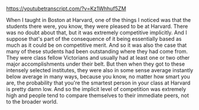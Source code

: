 https://youtubetranscript.com/?v=Kz1Whhuf5ZM

 When I taught in Boston at Harvard, one of the things I noticed was that the students there were, you know, they were pleased to be at Harvard. There was no doubt about that, but it was extremely competitive implicitly. And I suppose that's part of the consequence of it being essentially based as much as it could be on competitive merit. And so it was also the case that many of these students had been outstanding where they had come from. They were class fellow Victorians and usually had at least one or two other major accomplishments under their belt. But then when they got to these intensely selected institutes, they were also in some sense average instantly below average in many ways, because you know, no matter how smart you are, the probability that you're the smartest person in your class at Harvard is pretty damn low. And so the implicit level of competition was extremely high and people tend to compare themselves to their immediate peers, not to the broader world.